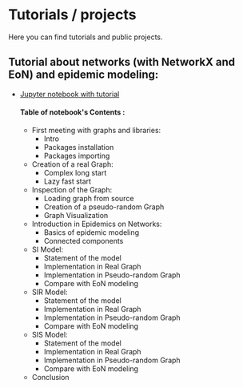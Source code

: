 # Tutorials / projects
 Here you can find tutorials and public projects.


## Tutorial about networks (with NetworkX and EoN) and epidemic modeling:
 - [Jupyter notebook with tutorial](http://nbviewer.jupyter.org/github/Yorko/mlcourse_open/blob/master/jupyter_english/tutorials/Epidemics_on_networks_with_NetworkX_and_EoN_Syrovatskiy_Ilya.ipynb)
    #### Table of notebook's Contents :
    * First meeting with graphs and libraries:
      - Intro
      - Packages installation
      - Packages importing
    * Creation of a real Graph:
      - Complex long start
      - Lazy fast start
    * Inspection of the Graph:
      - Loading graph from source
      - Creation of a pseudo-random Graph 
      - Graph Visualization
    * Introduction in Epidemics on Networks:
      - Basics of epidemic modeling
      - Connected components
    * SI Model:
      - Statement of the model  
      - Implementation in Real Graph
      - Implementation in Pseudo-random Graph
      - Compare with EoN modeling
    * SIR Model:
      - Statement of the model 
      - Implementation in Real Graph
      - Implementation in Pseudo-random Graph
      - Compare with EoN modeling 
    * SIS Model:
      - Statement of the model 
      - Implementation in Real Graph
      - Implementation in Pseudo-random Graph
      - Compare with EoN modeling 
    * Conclusion

